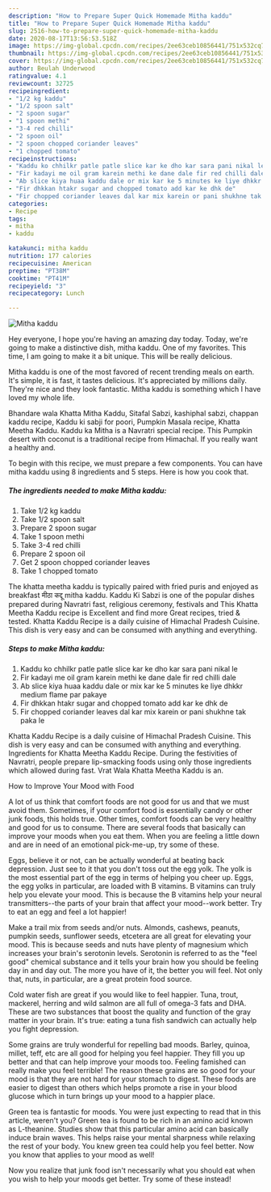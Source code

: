 ```yaml
---
description: "How to Prepare Super Quick Homemade Mitha kaddu"
title: "How to Prepare Super Quick Homemade Mitha kaddu"
slug: 2516-how-to-prepare-super-quick-homemade-mitha-kaddu
date: 2020-08-17T13:56:53.518Z
image: https://img-global.cpcdn.com/recipes/2ee63ceb10856441/751x532cq70/mitha-kaddu-recipe-main-photo.jpg
thumbnail: https://img-global.cpcdn.com/recipes/2ee63ceb10856441/751x532cq70/mitha-kaddu-recipe-main-photo.jpg
cover: https://img-global.cpcdn.com/recipes/2ee63ceb10856441/751x532cq70/mitha-kaddu-recipe-main-photo.jpg
author: Beulah Underwood
ratingvalue: 4.1
reviewcount: 32725
recipeingredient:
- "1/2 kg kaddu"
- "1/2 spoon salt"
- "2 spoon sugar"
- "1 spoon methi"
- "3-4 red chilli"
- "2 spoon oil"
- "2 spoon chopped coriander leaves"
- "1 chopped tomato"
recipeinstructions:
- "Kaddu ko chhilkr patle patle slice kar ke dho kar sara pani nikal le"
- "Fir kadayi me oil gram karein methi ke dane dale fir red chilli dale"
- "Ab slice kiya huaa kaddu dale or mix kar ke 5 minutes ke liye dhkkr medium flame par pakaye"
- "Fir dhkkan htakr sugar and chopped tomato add kar ke dhk de"
- "Fir chopped coriander leaves dal kar mix karein or pani shukhne tak paka le"
categories:
- Recipe
tags:
- mitha
- kaddu

katakunci: mitha kaddu 
nutrition: 177 calories
recipecuisine: American
preptime: "PT38M"
cooktime: "PT41M"
recipeyield: "3"
recipecategory: Lunch

---
```



![Mitha kaddu](https://img-global.cpcdn.com/recipes/2ee63ceb10856441/751x532cq70/mitha-kaddu-recipe-main-photo.jpg)

Hey everyone, I hope you're having an amazing day today. Today, we're going to make a distinctive dish, mitha kaddu. One of my favorites. This time, I am going to make it a bit unique. This will be really delicious.

Mitha kaddu is one of the most favored of recent trending meals on earth. It's simple, it is fast, it tastes delicious. It's appreciated by millions daily. They're nice and they look fantastic. Mitha kaddu is something which I have loved my whole life.

Bhandare wala Khatta Mitha Kaddu, Sitafal Sabzi, kashiphal sabzi, chappan kaddu recipe, Kaddu ki sabji for poori, Pumpkin Masala recipe, Khatta Meetha Kaddu. Kaddu ka Mitha is a Navratri special recipe. This Pumpkin desert with coconut is a traditional recipe from Himachal. If you really want a healthy and.


To begin with this recipe, we must prepare a few components. You can have mitha kaddu using 8 ingredients and 5 steps. Here is how you cook that.

<!--inarticleads1-->

##### The ingredients needed to make Mitha kaddu:

1. Take 1/2 kg kaddu
1. Take 1/2 spoon salt
1. Prepare 2 spoon sugar
1. Take 1 spoon methi
1. Take 3-4 red chilli
1. Prepare 2 spoon oil
1. Get 2 spoon chopped coriander leaves
1. Take 1 chopped tomato


The khatta meetha kaddu is typically paired with fried puris and enjoyed as breakfast मीठा कद्दू mitha kaddu. Kaddu Ki Sabzi is one of the popular dishes prepared during Navratri fast, religious ceremony, festivals and This Khatta Meetha Kaddu recipe is Excellent and find more Great recipes, tried &amp; tested. Khatta Kaddu Recipe is a daily cuisine of Himachal Pradesh Cuisine. This dish is very easy and can be consumed with anything and everything. 

<!--inarticleads2-->

##### Steps to make Mitha kaddu:

1. Kaddu ko chhilkr patle patle slice kar ke dho kar sara pani nikal le
1. Fir kadayi me oil gram karein methi ke dane dale fir red chilli dale
1. Ab slice kiya huaa kaddu dale or mix kar ke 5 minutes ke liye dhkkr medium flame par pakaye
1. Fir dhkkan htakr sugar and chopped tomato add kar ke dhk de
1. Fir chopped coriander leaves dal kar mix karein or pani shukhne tak paka le


Khatta Kaddu Recipe is a daily cuisine of Himachal Pradesh Cuisine. This dish is very easy and can be consumed with anything and everything. Ingredients for Khatta Meetha Kaddu Recipe. During the festivities of Navratri, people prepare lip-smacking foods using only those ingredients which allowed during fast. Vrat Wala Khatta Meetha Kaddu is an. 

How to Improve Your Mood with Food


A lot of us think that comfort foods are not good for us and that we must avoid them. Sometimes, if your comfort food is essentially candy or other junk foods, this holds true. Other times, comfort foods can be very healthy and good for us to consume. There are several foods that basically can improve your moods when you eat them. When you are feeling a little down and are in need of an emotional pick-me-up, try some of these.

Eggs, believe it or not, can be actually wonderful at beating back depression. Just see to it that you don't toss out the egg yolk. The yolk is the most essential part of the egg in terms of helping you cheer up. Eggs, the egg yolks in particular, are loaded with B vitamins. B vitamins can truly help you elevate your mood. This is because the B vitamins help your neural transmitters--the parts of your brain that affect your mood--work better. Try to eat an egg and feel a lot happier!

Make a trail mix from seeds and/or nuts. Almonds, cashews, peanuts, pumpkin seeds, sunflower seeds, etcetera are all great for elevating your mood. This is because seeds and nuts have plenty of magnesium which increases your brain's serotonin levels. Serotonin is referred to as the "feel good" chemical substance and it tells your brain how you should be feeling day in and day out. The more you have of it, the better you will feel. Not only that, nuts, in particular, are a great protein food source.

Cold water fish are great if you would like to feel happier. Tuna, trout, mackerel, herring and wild salmon are all full of omega-3 fats and DHA. These are two substances that boost the quality and function of the gray matter in your brain. It's true: eating a tuna fish sandwich can actually help you fight depression. 

Some grains are truly wonderful for repelling bad moods. Barley, quinoa, millet, teff, etc are all good for helping you feel happier. They fill you up better and that can help improve your moods too. Feeling famished can really make you feel terrible! The reason these grains are so good for your mood is that they are not hard for your stomach to digest. These foods are easier to digest than others which helps promote a rise in your blood glucose which in turn brings up your mood to a happier place.

Green tea is fantastic for moods. You were just expecting to read that in this article, weren't you? Green tea is found to be rich in an amino acid known as L-theanine. Studies show that this particular amino acid can basically induce brain waves. This helps raise your mental sharpness while relaxing the rest of your body. You knew green tea could help you feel better. Now you know that applies to your mood as well!

Now you realize that junk food isn't necessarily what you should eat when you wish to help your moods get better. Try some of these instead!

